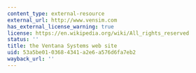 ```yaml
---
content_type: external-resource
external_url: http://www.vensim.com
has_external_license_warning: true
license: https://en.wikipedia.org/wiki/All_rights_reserved
status: ''
title: the Ventana Systems web site
uid: 53a5be01-0368-4341-a2e6-a576d6fa7eb2
wayback_url: ''
---
```

